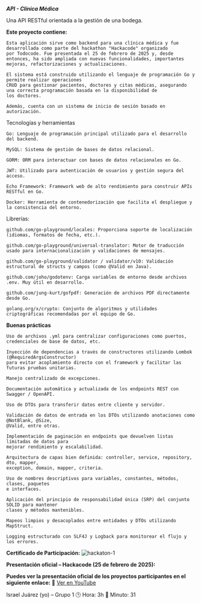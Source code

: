 ***API - Clínica Médica***

Una API RESTful orientada a la gestión de una bodega.

**Este proyecto contiene:**

    Esta aplicación sirve como backend para una clínica médica y fue desarrollada como parte del hackathon "Hackacode" organizado
    por Todocode. Fue presentada el 25 de febrero de 2025 y, desde entonces, ha sido ampliada con nuevas funcionalidades, importantes 
    mejoras, refactorizaciones y actualizaciones. 
    
    El sistema está construido utilizando el lenguaje de programación Go y permite realizar operaciones 
    CRUD para gestionar pacientes, doctores y citas médicas, asegurando una correcta programación basada en la disponibilidad de 
    los doctores. 
    
    Además, cuenta con un sistema de inicio de sesión basado en autorización.

Tecnologías y herramientas

    Go: Lenguaje de programación principal utilizado para el desarrollo del backend.

    MySQL: Sistema de gestión de bases de datos relacional.

    GORM: ORM para interactuar con bases de datos relacionales en Go.

    JWT: Utilizado para autenticación de usuarios y gestión segura del acceso.

    Echo Framework: Framework web de alto rendimiento para construir APIs RESTful en Go.

    Docker: Herramienta de contenedorización que facilita el despliegue y la consistencia del entorno.
    
Librerías:
    
    github.com/go-playground/locales: Proporciona soporte de localización (idiomas, formatos de fecha, etc.).
    
    github.com/go-playground/universal-translator: Motor de traducción usado para internacionalización y validaciones de mensajes.
    
    github.com/go-playground/validator / validator/v10: Validación estructural de structs y campos (como @Valid en Java).
    
    github.com/joho/godotenv: Carga variables de entorno desde archivos .env. Muy útil en desarrollo.
    
    github.com/jung-kurt/gofpdf: Generación de archivos PDF directamente desde Go.
    
    golang.org/x/crypto: Conjunto de algoritmos y utilidades criptográficas recomendadas por el equipo de Go.
    

 **Buenas prácticas**

    Uso de archivos .yml para centralizar configuraciones como puertos, credenciales de base de datos, etc.

    Inyección de dependencias a través de constructores utilizando Lombok (@RequiredArgsConstructor) 
    para evitar acoplamiento directo con el framework y facilitar las futuras pruebas unitarias.

    Manejo centralizado de excepciones.

    Documentación automática y actualizada de los endpoints REST con Swagger / OpenAPI.

    Uso de DTOs para transferir datos entre cliente y servidor.

    Validación de datos de entrada en los DTOs utilizando anotaciones como @NotBlank, @Size, 
    @Valid, entre otras.

    Implementación de paginación en endpoints que devuelven listas límitadas de datos para 
    mejorar rendimiento y escalabilidad.

    Arquitectura de capas bien definida: controller, service, repository, dto, mapper, 
    exception, domain, mapper, criteria.

    Uso de nombres descriptivos para variables, constantes, métodos, clases, paquetes 
    e interfaces.

    Aplicación del principio de responsabilidad única (SRP) del conjunto SOLID para mantener 
    clases y métodos mantenibles.

    Mapeos limpios y desacoplados entre entidades y DTOs utilizando MapStruct.

    Logging estructurado con SLF4J y Logback para monitorear el flujo y los errores.

  **Certificado de Participación:**
![hackaton-1](https://github.com/user-attachments/assets/5e8854ab-4302-4763-a4c2-816a2575d85b)

 **Presentación oficial – Hackacode (25 de febrero de 2025):**

**Puedes ver la presentación oficial de los proyectos participantes en el siguiente enlace:**
🔗 [Ver en YouTube](https://www.youtube.com/watch?v=Nr6f0MuI_rM&t=13426s)

Israel Juárez (yo) – Grupo 1
🕒 Hora: 3h     📍 Minuto: 31
